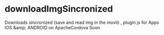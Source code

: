 # downloadImgSincronized
Downloads sincronized (save and read img in the movil) , plugin js for Apps IOS &amp;amp; ANDROID on ApacheCordova
Soon
